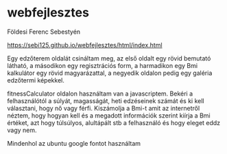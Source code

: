 # webfejlesztes
Földesi Ferenc Sebestyén

https://sebi125.github.io/webfejlesztes/html/index.html

Egy edzőterem oldalát csináltam meg, az első oldalt egy rövid bemutató látható, a másodikon egy regisztrációs form, a harmadikon egy Bmi kalkulátor egy rövid magyarázattal, a negyedik oldalon pedig egy galéria edzőtermi képekkel.

fitnessCalculator oldalon használtam van a javascriptem.
Bekéri a felhasználótól a súlyát, magasságát, heti edzéseinek számát és ki kell választani, hogy nő vagy férfi. Kiszámolja a Bmi-t amit az internetről néztem, hogy hogyan kell és a megadott információk szerint kiírja a Bmi értéket, azt hogy túlsúlyos, alultápált stb a felhasználó és hogy eleget eddz vagy nem.

Mindenhol az ubuntu google fontot használtam
